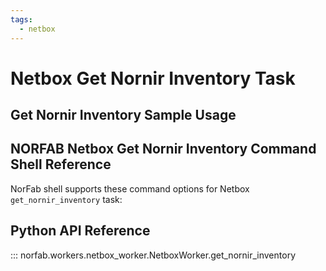 ```yaml
---
tags:
  - netbox
---
```


# Netbox Get Nornir Inventory Task


## Get Nornir Inventory Sample Usage

## NORFAB Netbox Get Nornir Inventory Command Shell Reference

NorFab shell supports these command options for Netbox `get_nornir_inventory` task:

## Python API Reference

::: norfab.workers.netbox_worker.NetboxWorker.get_nornir_inventory